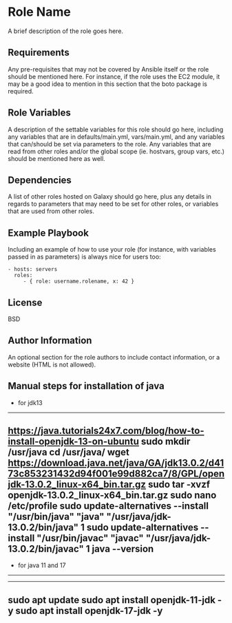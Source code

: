 Role Name
=========

A brief description of the role goes here.

Requirements
------------

Any pre-requisites that may not be covered by Ansible itself or the role should be mentioned here. For instance, if the role uses the EC2 module, it may be a good idea to mention in this section that the boto package is required.

Role Variables
--------------

A description of the settable variables for this role should go here, including any variables that are in defaults/main.yml, vars/main.yml, and any variables that can/should be set via parameters to the role. Any variables that are read from other roles and/or the global scope (ie. hostvars, group vars, etc.) should be mentioned here as well.

Dependencies
------------

A list of other roles hosted on Galaxy should go here, plus any details in regards to parameters that may need to be set for other roles, or variables that are used from other roles.

Example Playbook
----------------

Including an example of how to use your role (for instance, with variables passed in as parameters) is always nice for users too:

    - hosts: servers
      roles:
         - { role: username.rolename, x: 42 }

License
-------

BSD

Author Information
------------------

An optional section for the role authors to include contact information, or a website (HTML is not allowed).



Manual steps for installation of java
----------------------------------------------------
* for jdk13

---
https://java.tutorials24x7.com/blog/how-to-install-openjdk-13-on-ubuntu
sudo mkdir /usr/java
cd /usr/java/
wget https://download.java.net/java/GA/jdk13.0.2/d4173c853231432d94f001e99d882ca7/8/GPL/openjdk-13.0.2_linux-x64_bin.tar.gz
sudo tar -xvzf openjdk-13.0.2_linux-x64_bin.tar.gz
sudo nano /etc/profile
sudo update-alternatives --install "/usr/bin/java" "java" "/usr/java/jdk-13.0.2/bin/java" 1
 sudo update-alternatives --install "/usr/bin/javac" "javac" "/usr/java/jdk-13.0.2/bin/javac" 1
java --version
---

* for java 11 and 17
--------------------

---
sudo apt update
sudo apt install openjdk-11-jdk -y
sudo apt install openjdk-17-jdk -y
---
